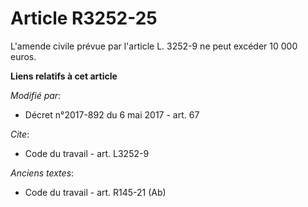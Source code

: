# Article R3252-25

L'amende civile prévue par l'article L. 3252-9 ne peut excéder 10 000 euros.

**Liens relatifs à cet article**

_Modifié par_:

  - Décret n°2017-892 du 6 mai 2017 - art. 67

_Cite_:

  - Code du travail - art. L3252-9

_Anciens textes_:

  - Code du travail - art. R145-21 (Ab)
